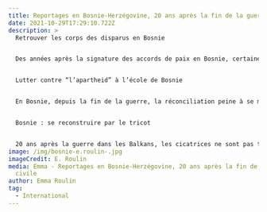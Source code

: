 ```yaml
---
title: Reportages en Bosnie-Herzégovine, 20 ans après la fin de la guerre civile
date: 2021-10-29T17:29:10.722Z
description: >
  Retrouver les corps des disparus en Bosnie


  Des années après la signature des accords de paix en Bosnie, certaines familles ne peuvent toujours pas faire le deuil de leurs proches, faute d’avoir retrouvé ou identifié leur corps. Sur les 30 000 personnes déclarées disparues après le conflit, 8 000 n’avaient toujours pas été identifiées en 2015. Cette année-là, à Tuzla, j’ai rencontré Hajra Catic, de l’association des femmes de Srebrenica. Depuis la fin de la guerre, cette femme se bat pour retrouver les restes des martyrs de la tragédie de Srebrenica, au cours de laquelle 8 000 hommes et adolescents bosniaques ont été abattus par les miliciens serbes. 


  Lutter contre “l’apartheid” à l’école de Bosnie


  En Bosnie, depuis la fin de la guerre, la réconciliation peine à se mettre en place. Et ces divisions se reflètent à l’école : d’un côté, les élèves bosniaques (musulmans) et de l’autre les Croates (catholiques). À l’origine, le concept de « deux écoles sous le même toit », était une idée de la Communauté internationale. Mais, la ségrégation était toujours réelle dans les hôpitaux, dans les cafés… quand j’y suis allée en 2015. À Stolac, près de Mostar, j’avais rencontré une poignée d’ados qui tentaient de lutter contre cet « apartheid ». 


  Bosnie : se reconstruire par le tricot


  20 ans après la guerre dans les Balkans, les cicatrices ne sont pas toujours refermées en Bosnie. Chez certaines femmes, l’espoir et la guérison sont venus, année après année, grâce à un travail manuel, comme le tricot encouragé par l’organisation Bosnian Handicrafts. L’entreprise sociale emploie ces femmes pour réaliser des vêtements et des accessoires, en utilisant leur savoir-faire ancestral pour les travaux d’aiguilles. Le projet a commencé au sortir de la guerre, comme une entreprise humanitaire, et il est devenu peu à peu un business florissant qui collabore avec la haute couture et promeut l’héritage culturel de la Bosnie. 
image: /img/bosnie-e.roulin-.jpg
imageCredit: E. Roulin
media: Emma - Reportages en Bosnie-Herzégovine, 20 ans après la fin de la guerre
  civile
author: Emma Roulin
tag:
  - International
---
```

